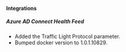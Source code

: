 
#### Integrations
##### Azure AD Connect Health Feed
- Added the Traffic Light Protocol parameter.
- Bumped docker version to 1.0.1.10829.

